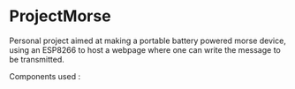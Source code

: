 # ProjectMorse

Personal project aimed at making a portable battery powered morse device, using an ESP8266 to host a webpage where one can write the message to be transmitted.

Components used :

